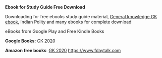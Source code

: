 <strong>Ebook for Study Guide Free Download</strong>

Downloading for free ebooks study guide material, <a href="https://www.fdaytalk.com/gk-pdf-download/" target="_blank" rel="noopener">General knowledge GK ebook</a>, Indian Polity and many ebooks for complete download

eBooks from Google Play and Free Kindle Books

<strong>Google Books:</strong> <a href="https://play.google.com/store/books/details?id=DYPQDwAAQBAJ">GK 2020</a>

<strong>Amazon free books</strong>: <a href="https://www.amazon.in/General-Knowledge-GK-2019-Material-ebook/dp/B07WHLHD48/ref=sr_1_1?keywords=fdaytalk&amp;qid=1581915950&amp;sr=8-1">GK 2020</a>
https://www.fdaytalk.com
